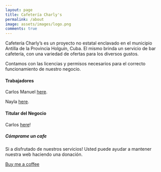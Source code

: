 ```yaml
---
layout: page
title: Cafetería Charly's
permalink: /about
image: assets/images/logo.png
comments: true
---
```


<div class="row justify-content-between">
<div class="col-md-8 pr-5">

<p>Cafetería Charly’s es un proyecto no estatal enclavado en el municipio Antilla de la Provincia Holguín, Cuba. El mismo brinda un servicio de bar cafetería, con una variedad de ofertas para los diversos gustos.</br>

Contamos con las licencias y permisos necesarios para el correcto funcionamiento de nuestro negocio.</p>

<h4>Trabajadores</h4>

<p>Carlos Manuel <a href="">here</a>.</p>
<p>Nayla <a href="">here</a>.</p>

<h4>Titular del Negocio</h4>

<p>Carlos <a href="">here</a>!</p>

</div>

<div class="col-md-4">

<div class="sticky-top sticky-top-80">
<h5>Cómprame un cafe</h5>

<p>Si a disfrutado de nuestros servicios! Usted puede ayudar a mantener nuestra web haciendo una donación.</p>

<a target="_blank" href="https://www.wowthemes.net/donate/" class="btn btn-danger">Buy me a coffee</a>

</div>
</div>
</div>